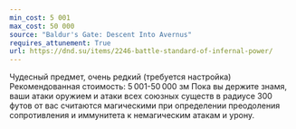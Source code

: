 ```yaml
---
min_cost: 5 001
max_cost: 50 000
source: "Baldur's Gate: Descent Into Avernus"
requires_attunement: True
url: https://dnd.su/items/2246-battle-standard-of-infernal-power/
---
```


Чудесный предмет, очень редкий (требуется настройка)
Рекомендованная стоимость: 5 001-50 000 зм
Пока вы держите знамя, ваши атаки оружием и атаки всех союзных существ в радиусе 300 футов от вас считаются магическими при определении преодоления сопротивления и иммунитета к немагическим атакам и урону.